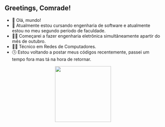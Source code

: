 ## Greetings, Comrade!

- 👋 Olá, mundo!
- 👀 Atualmente estou cursando engenharia de software e atualmente estou no meu segundo período de faculdade.
- 👨‍💻 Começarei a fazer engenharia eletrônica simultâneamente apartir do mês de outubro.
- 👨‍🔧 Técnico em Redes de Computadores.
- 🕓 Estou voltando a postar meus códigos recentemente, passei um tempo fora mas tá na hora de retornar.

<div align="center">
  <a href="https://github.com/iNahoy">
  <img height="180em" src="https://github-readme-stats.vercel.app/api/top-langs/?username=iNahoy&layout=compact&langs_count=9&theme=highcontrast"/>
</div>
